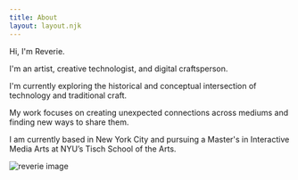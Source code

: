 ```yaml
---
title: About
layout: layout.njk
---
```

<div class="about-page">
        <div class="about-text">
        <p>Hi, I'm Reverie.</p>
        <p>I'm an artist, creative technologist, and digital craftsperson.</p>
        <p>I'm currently exploring the historical and conceptual intersection of technology and traditional craft. </p>
        <p>My work focuses on creating unexpected connections across mediums and finding new ways to share them.</p>
        <p>I am currently based in New York City and pursuing a Master's in Interactive Media Arts at NYU’s Tisch School of the Arts.</p>
        </div>
        <img src="/images/reverie.jpg" class="about-image"alt="reverie image"/>
    </div>
    </div>